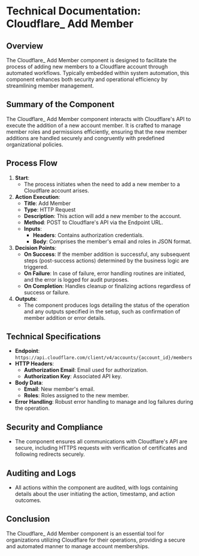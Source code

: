 # Technical Documentation: Cloudflare_ Add Member

## Overview
The Cloudflare_ Add Member component is designed to facilitate the process of adding new members to a Cloudflare account through automated workflows. Typically embedded within system automation, this component enhances both security and operational efficiency by streamlining member management.

## Summary of the Component
The Cloudflare_ Add Member component interacts with Cloudflare's API to execute the addition of a new account member. It is crafted to manage member roles and permissions efficiently, ensuring that the new member additions are handled securely and congruently with predefined organizational policies.

## Process Flow
1. **Start**:
   - The process initiates when the need to add a new member to a Cloudflare account arises.
2. **Action Execution**:
   - **Title**: Add Member
   - **Type**: HTTP Request
   - **Description**: This action will add a new member to the account.
   - **Method**: POST to Cloudflare's API via the Endpoint URL.
   - **Inputs**:
     - **Headers**: Contains authorization credentials.
     - **Body**: Comprises the member's email and roles in JSON format.
3. **Decision Points**:
   - **On Success**: If the member addition is successful, any subsequent steps (post-success actions) determined by the business logic are triggered.
   - **On Failure**: In case of failure, error handling routines are initiated, and the error is logged for audit purposes.
   - **On Completion**: Handles cleanup or finalizing actions regardless of success or failure.
4. **Outputs**:
   - The component produces logs detailing the status of the operation and any outputs specified in the setup, such as confirmation of member addition or error details.

## Technical Specifications
- **Endpoint**: `https://api.cloudflare.com/client/v4/accounts/{account_id}/members`
- **HTTP Headers**:
  - **Authorization Email**: Email used for authorization.
  - **Authorization Key**: Associated API key.
- **Body Data**:
  - **Email**: New member's email.
  - **Roles**: Roles assigned to the new member.
- **Error Handling**: Robust error handling to manage and log failures during the operation.

## Security and Compliance
- The component ensures all communications with Cloudflare's API are secure, including HTTPS requests with verification of certificates and following redirects securely.

## Auditing and Logs
- All actions within the component are audited, with logs containing details about the user initiating the action, timestamp, and action outcomes.

## Conclusion
The Cloudflare_ Add Member component is an essential tool for organizations utilizing Cloudflare for their operations, providing a secure and automated manner to manage account memberships.

